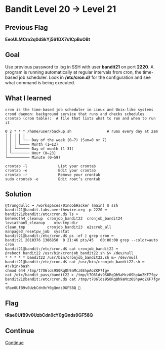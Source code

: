 # Bandit Level 20 → Level 21

## Previous Flag
<b>EeoULMCra2q0dSkYj561DX7s1CpBuOBt</b>

## Goal
Use previous password to log in SSH with user <b>bandit21</b> on port <b>2220</b>.  A program is running automatically at regular intervals from cron, the time-based job scheduler. Look in <b>/etc/cron.d/</b> for the configuration and see what command is being executed.

## What I learned
```
cron is the time-based job scheduler in Linux and Unix-like systems
crond daemon: background service that runs and checks schedules
crontab (cron table):  A file that lists what to run and when to run it

0 2 * * * /home/user/backup.sh                # runs every day at 2am
│ │ │ │ │
│ │ │ │ └── Day of the week (0–7) (Sun=0 or 7)
│ │ │ └──── Month (1–12)
│ │ └────── Day of month (1–31)
│ └──────── Hour (0–23)
└────────── Minute (0–59)

crontab -l	            List your crontab
crontab -e	            Edit your crontab
crontab -r	            Remove your crontab
sudo crontab -e	        Edit root’s crontab
```

## Solution
```
@trungdullc ➜ /workspaces/01noobHacker (main) $ ssh bandit21@bandit.labs.overthewire.org -p 2220 ⌨️
bandit21@bandit:/etc/cron.d$ ls ⌨️
behemoth4_cleanup  cronjob_bandit22  cronjob_bandit24  leviathan5_cleanup    otw-tmp-dir
clean_tmp          cronjob_bandit23  e2scrub_all       manpage3_resetpw_job  sysstat
bandit21@bandit:/etc/cron.d$ ps -ef | grep cron ⌨️
bandit21 2010376 1386850  0 21:46 pts/45   00:00:00 grep --color=auto cron
bandit21@bandit:/etc/cron.d$ cat cronjob_bandit22 ⌨️
@reboot bandit22 /usr/bin/cronjob_bandit22.sh &> /dev/null
* * * * * bandit22 /usr/bin/cronjob_bandit22.sh &> /dev/null
bandit21@bandit:/etc/cron.d$ cat /usr/bin/cronjob_bandit22.sh ⌨️
#!/bin/bash
chmod 644 /tmp/t7O6lds9S0RqQh9aMcz6ShpAoZKF7fgv
cat /etc/bandit_pass/bandit22 > /tmp/t7O6lds9S0RqQh9aMcz6ShpAoZKF7fgv
bandit21@bandit:/etc/cron.d$ cat /tmp/t7O6lds9S0RqQh9aMcz6ShpAoZKF7fgv ⌨️
tRae0UfB9v0UzbCdn9cY0gQnds9GF58Q 🔐
```

## Flag
<b>tRae0UfB9v0UzbCdn9cY0gQnds9GF58Q</b>

## Continue
[Continue](/overthewire/2122.md)